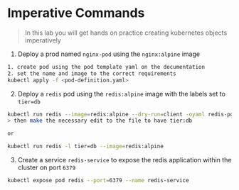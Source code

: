 # Imperative Commands 
> In this lab you will get hands on practice creating kubernetes objects imperatively 

1. Deploy a prod named ```nginx-pod``` using the ```nginx:alpine``` image 
```bash
1. create pod using the pod template yaml on the documentation
2. set the name and image to the correct requirements
kubectl apply -f <pod-definition.yaml> 
```

2. Deploy a ```redis``` pod using the ```redis:alpine``` image with the labels set to ```tier=db```
```bash
kubectl run redis --image=redis:alpine --dry-run=client -oyaml redis-pod.yaml
> then make the necessary edit to the file to have tier:db 

or 

kubectl run redis -l tier=db --image=redis:alpine
```

3. Create a service ```redis-service``` to expose the redis application within the cluster on port ```6379```
```bash
kubectl expose pod redis --port=6379 --name redis-service 
```